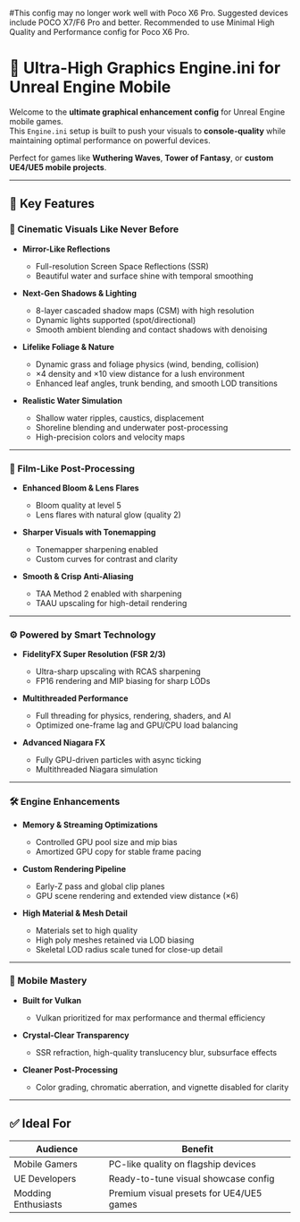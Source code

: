 #This config may no longer work well with Poco X6 Pro. Suggested devices include POCO X7/F6 Pro and better.
Recommended to use Minimal High Quality and Performance config for Poco X6 Pro.


# 🌌 Ultra-High Graphics Engine.ini for Unreal Engine Mobile

Welcome to the **ultimate graphical enhancement config** for Unreal Engine mobile games.  
This `Engine.ini` setup is built to push your visuals to **console-quality** while maintaining optimal performance on powerful devices.

Perfect for games like **Wuthering Waves**, **Tower of Fantasy**, or **custom UE4/UE5 mobile projects**.

---

## 🌟 Key Features

### 💎 Cinematic Visuals Like Never Before

- **Mirror-Like Reflections**
  - Full-resolution Screen Space Reflections (SSR)
  - Beautiful water and surface shine with temporal smoothing

- **Next-Gen Shadows & Lighting**
  - 8-layer cascaded shadow maps (CSM) with high resolution
  - Dynamic lights supported (spot/directional)
  - Smooth ambient blending and contact shadows with denoising

- **Lifelike Foliage & Nature**
  - Dynamic grass and foliage physics (wind, bending, collision)
  - ×4 density and ×10 view distance for a lush environment
  - Enhanced leaf angles, trunk bending, and smooth LOD transitions

- **Realistic Water Simulation**
  - Shallow water ripples, caustics, displacement
  - Shoreline blending and underwater post-processing
  - High-precision colors and velocity maps

---

### 🎨 Film-Like Post-Processing

- **Enhanced Bloom & Lens Flares**
  - Bloom quality at level 5
  - Lens flares with natural glow (quality 2)

- **Sharper Visuals with Tonemapping**
  - Tonemapper sharpening enabled
  - Custom curves for contrast and clarity

- **Smooth & Crisp Anti-Aliasing**
  - TAA Method 2 enabled with sharpening
  - TAAU upscaling for high-detail rendering

---

### ⚙️ Powered by Smart Technology

- **FidelityFX Super Resolution (FSR 2/3)**
  - Ultra-sharp upscaling with RCAS sharpening
  - FP16 rendering and MIP biasing for sharp LODs

- **Multithreaded Performance**
  - Full threading for physics, rendering, shaders, and AI
  - Optimized one-frame lag and GPU/CPU load balancing

- **Advanced Niagara FX**
  - Fully GPU-driven particles with async ticking
  - Multithreaded Niagara simulation

---

### 🛠️ Engine Enhancements

- **Memory & Streaming Optimizations**
  - Controlled GPU pool size and mip bias
  - Amortized GPU copy for stable frame pacing

- **Custom Rendering Pipeline**
  - Early-Z pass and global clip planes
  - GPU scene rendering and extended view distance (×6)

- **High Material & Mesh Detail**
  - Materials set to high quality
  - High poly meshes retained via LOD biasing
  - Skeletal LOD radius scale tuned for close-up detail

---

### 🧠 Mobile Mastery

- **Built for Vulkan**
  - Vulkan prioritized for max performance and thermal efficiency

- **Crystal-Clear Transparency**
  - SSR refraction, high-quality translucency blur, subsurface effects

- **Cleaner Post-Processing**
  - Color grading, chromatic aberration, and vignette disabled for clarity

---

## ✅ Ideal For

| Audience              | Benefit                                 |
|----------------------|------------------------------------------|
| Mobile Gamers        | PC-like quality on flagship devices      |
| UE Developers         | Ready-to-tune visual showcase config     |
| Modding Enthusiasts  | Premium visual presets for UE4/UE5 games |
